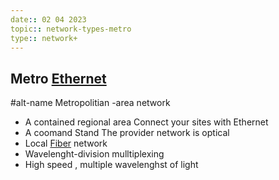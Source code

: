 ```yaml
---
date:: 02 04 2023
topic:: network-types-metro 
type:: network+
---
```

## Metro [Ethernet](/obisdian_ntoes/notes_obsidian/ZPythonref/DjangoFramework/Network+/Ref_OSI/Ethernet.md)
#alt-name Metropolitian -area network
- A contained regional area 
Connect your sites with Ethernet 
- A coomand Stand 
The provider network is optical 
- Local [Fiber](/obisdian_ntoes/notes_obsidian/ZPythonref/DjangoFramework/Network+/Phisicall/Fiber.md) network 
- Wavelenght-division mulltiplexing
- High speed , multiple wavelenghst of light
